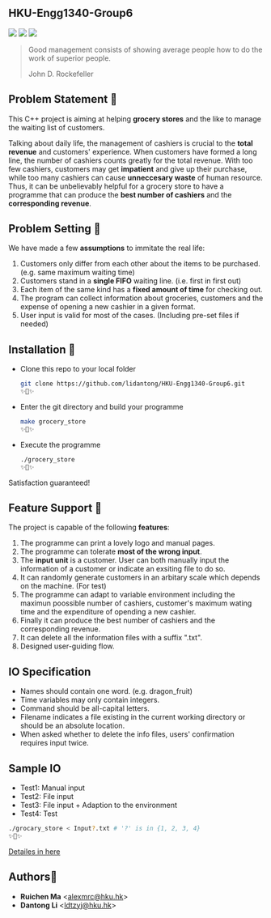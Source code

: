 HKU-Engg1340-Group6
-------------------

![](http://progressed.io/bar/100?title=completed)
![](https://img.shields.io/github/release/lidantong/HKU-Engg1340-Group6.svg)
![](https://img.shields.io/badge/Language-C%2B%2B11-green.svg)



> Good management consists of showing average people how to do the work of superior people.
>
> John D. Rockefeller

Problem Statement :flashlight:
-----------------

This C++ project is aiming at helping **grocery stores** and the like to manage the waiting list of customers.

Talking about daily life, the management of cashiers is crucial to the **total revenue** and customers' experience. When customers have formed a long line, the number of cashiers counts greatly for the total revenue. With too few cashiers, customers may get **impatient** and give up their purchase, while too many cashiers can cause **unneccesary waste** of human resource. Thus, it can be unbelievably helpful for a grocery store to have a programme that can produce the **best number of cashiers** and the **corresponding revenue**.

Problem Setting :arrows_counterclockwise:
---

We have made a few **assumptions** to immitate the real life: 
1. Customers only differ from each other about the items to be purchased. (e.g. same maximum waiting time)
2. Customers stand in a **single FIFO** waiting line. (i.e. first in first out)
3. Each item of the same kind has a **fixed amount of time** for checking out.
4. The program can collect information about groceries, customers and the expense of opening a new cashier in a given format.
5. User input is valid for most of the cases. (Including pre-set files if needed)

Installation :black_square_button:
---

- Clone this repo to your local folder
  ```bash
  git clone https://github.com/lidantong/HKU-Engg1340-Group6.git
  ✨🍰✨
  ```
- Enter the git directory and build your programme
  ```bash
  make grocery_store
  ✨🍰✨
  ```
- Execute the programme
  ```bash
  ./grocery_store
  ✨🍰✨
  ```
Satisfaction guaranteed!

Feature Support :gift:
---------------

The project is capable of the following **features**:
1. The programme can print a lovely logo and manual pages.
2. The programme can tolerate **most of the wrong input**.
3. The **input unit** is a customer. User can both manually input the information of a customer or indicate an exsiting file to do so.
4. It can randomly generate customers in an arbitary scale which depends on the machine. (For test)
5. The programme can adapt to variable environment including the maximun poossible number of cashiers, customer's maximum wating time and the expenditure of opending a new cashier.
6. Finally it can produce the best number of cashiers and the corresponding revenue.
7. It can delete all the information files with a suffix ".txt".
8. Designed user-guiding flow.

IO Specification
---

- Names should contain one word. (e.g. dragon_fruit)
- Time variables may only contain integers.
- Command should be all-capital letters.
- Filename indicates a file existing in the current working directory or should be an absolute location.
- When asked whether to delete the info files, users' confirmation requires input twice.

Sample IO
---
- Test1: Manual input
- Test2: File input
- Test3: File input + Adaption to the environment
- Test4: Test

```bash
./grocary_store < Input?.txt # '?' is in {1, 2, 3, 4}
✨🍰✨
```

[Detailes in here](Testcases/)

Authors:eyes:
----------

* **Ruichen Ma** <<alexmrc@hku.hk>>
* **Dantong Li** <<ldtzyj@hku.hk>>
